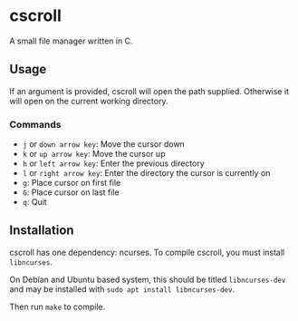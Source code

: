 # cscroll

A small file manager written in C.


## Usage

If an argument is provided, cscroll will open the path supplied. Otherwise it will open on the current working directory.

### Commands

* `j` or `down arrow key`: Move the cursor down
* `k` or `up arrow key`: Move the cursor up
* `h` or `left arrow key`: Enter the previous directory
* `l` or `right arrow key`: Enter the directory the cursor is currently on
* `g`: Place cursor on first file
* `G`: Place cursor on last file
* `q`: Quit


## Installation

cscroll has one dependency: ncurses. To compile cscroll, you must install `libncurses`.

On Debian and Ubuntu based system, this should be titled `libncurses-dev` and may be installed with `sudo apt install libncurses-dev`.

Then run `make` to compile.

